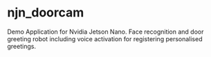 # njn_doorcam

Demo Application for Nvidia Jetson Nano. Face recognition and door greeting robot including voice activation for registering personalised greetings.